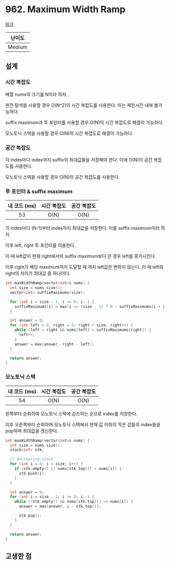 # 962. Maximum Width Ramp

[링크](https://leetcode.com/problems/maximum-width-ramp/description/)

| 난이도 |
| :----: |
| Medium |

## 설계

### 시간 복잡도

배열 nums의 크기를 N이라 하자.

완전 탐색을 사용할 경우 O(N^2)의 시간 복잡도를 사용한다. 이는 제한시간 내에 불가능하다.

suffix maximum과 투 포인터를 사용할 경우 O(N)의 시간 복잡도로 해결이 가능하다.

모노토닉 스택을 사용할 경우 O(N)의 시간 복잡도로 해결이 가능하다.

### 공간 복잡도

각 index마다 index까지 suffix의 최대값들을 저장해야 한다. 이에 O(N)의 공간 복잡도를 사용한다.

모노토닉 스택을 사용할 경우 O(N)의 공간 복잡도를 사용한다.

### 투 포인터 & suffix maximum

| 내 코드 (ms) | 시간 복잡도 | 공간 복잡도 |
| :----------: | :---------: | :---------: |
|      53      |    O(N)     |    O(N)     |

각 index마다 (N-1)부터 index까지 최대값을 저장한다. 이를 suffix maximum이라 하자.

이후 left, right 투 포인터를 이용한다.

이 때 left값이 현재 right에서의 suffix maximum보다 큰 경우 left를 증가시킨다.

이후 right가 해당 maximum까지 도달할 때 까지 left값은 변하지 않는다. 이 때 left와 right의 차이가 최대값 중 하나이다.

```cpp
int maxWidthRamp(vector<int>& nums) {
  int size = nums.size();
  vector<int> suffixMaximums(size);

  for (int i = size - 1; i >= 0; i--) {
    suffixMaximums[i] = max(i == (size - 1) ? 0 : suffixMaximums[i + 1], nums[i]);
  }

  int answer = 0;
  for (int left = 0, right = 0; right < size; right++) {
    while (left < right && nums[left] > suffixMaximums[right]) {
      left++;
    }
    answer = max(answer, right - left);
  }

  return answer;
}
```

### 모노토닉 스택

| 내 코드 (ms) | 시간 복잡도 | 공간 복잡도 |
| :----------: | :---------: | :---------: |
|      54      |    O(N)     |    O(N)     |

왼쪽부터 순회하며 모노토닉 스택에 감소하는 순으로 index를 저장한다.

이후 오른쪽부터 순회하며 모노토닉 스택에서 현재 값 이하의 작은 값들의 index들을 pop하며 최대값을 갱신한다.

```cpp
int maxWidthRamp(vector<int>& nums) {
  int size = nums.size();
  stack<int> stk;

  // decreasing stack
  for (int i = 0; i < size; i++) {
    if (stk.empty() || nums[stk.top()] > nums[i]) {
      stk.push(i);
    }
  }

  int answer = 0;
  for (int i = size - 1; i >= 0; i--) {
    while (!stk.empty() && nums[stk.top()] <= nums[i]) {
      answer = max(answer, i - stk.top());

      stk.pop();
    }
  }

  return answer;
}
```

## 고생한 점
